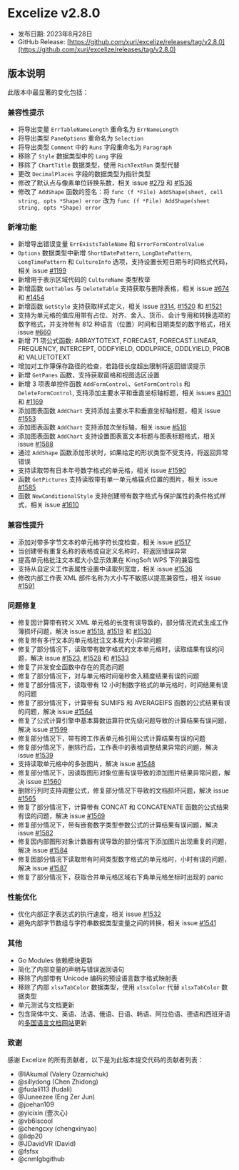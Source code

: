 # Excelize v2.8.0

* 发布日期: 2023年8月28日
* GitHub Release: [https://github.com/xuri/excelize/releases/tag/v2.8.0](https://github.com/xuri/excelize/releases/tag/v2.8.0)

## 版本说明

此版本中最显著的变化包括：

### 兼容性提示

* 将导出变量 `ErrTableNameLength` 重命名为 `ErrNameLength`
* 将导出类型 `PaneOptions` 重命名为 `Selection`
* 将导出类型 `Comment` 中的 `Runs` 字段重命名为 `Paragraph`
* 移除了 `Style` 数据类型中的 `Lang` 字段
* 移除了 `ChartTitle` 数据类型，使用 `RichTextRun` 类型代替
* 更改 `DecimalPlaces` 字段的数据类型为指针类型
* 修改了默认点与像素单位转换系数，相关 issue [#279](https://github.com/xuri/excelize/issues/279) 和 [#1536](https://github.com/xuri/excelize/issues/1536)
* 修改了 `AddShape` 函数的签名：将 `func (f *File) AddShape(sheet, cell string, opts *Shape) error` 改为 `func (f *File) AddShape(sheet string, opts *Shape) error`

### 新增功能

* 新增导出错误变量 `ErrExistsTableName` 和 `ErrorFormControlValue`
* `Options` 数据类型中新增 `ShortDatePattern`, `LongDatePattern`, `LongTimePattern` 和 `CultureInfo` 选项，支持设置长短日期与时间格式代码，相关 issue [#1199](https://github.com/xuri/excelize/issues/1199)
* 新增用于表示区域代码的 `CultureName` 类型枚举
* 新增函数 `GetTables` 与 `DeleteTable` 支持获取与删除表格，相关 issue [#674](https://github.com/xuri/excelize/issues/674) 和 [#1454](https://github.com/xuri/excelize/issues/1454)
* 新增函数 `GetStyle` 支持获取样式定义，相关 issue [#314](https://github.com/xuri/excelize/issues/314), [#1520](https://github.com/xuri/excelize/issues/1520) 和 [#1521](https://github.com/xuri/excelize/issues/1521)
* 支持为单元格的值应用带有占位、对齐、舍入、货币、会计专用和转换选项的数字格式，并支持带有 812 种语言（位置）时间和日期类型的数字格式，相关 issue [#660](https://github.com/xuri/excelize/issues/660)
* 新增 71 项公式函数: ARRAYTOTEXT, FORECAST, FORECAST.LINEAR, FREQUENCY, INTERCEPT, ODDFYIELD, ODDLPRICE, ODDLYIELD, PROB 和 VALUETOTEXT
* 增加对工作簿保存路径的检查，若路径长度超出限制将返回错误提示
* 新增 `GetPanes` 函数，支持获取窗格和视图选区设置
* 新增 3 项表单控件函数 `AddFormControl`、`GetFormControls` 和 `DeleteFormControl`, 支持添加主要水平和垂直坐标轴标题，相关 issues [#301](https://github.com/xuri/excelize/issues/301) 和 [#1169](https://github.com/xuri/excelize/issues/1169)
* 添加图表函数 `AddChart` 支持添加主要水平和垂直坐标轴标题，相关 issue [#1553](https://github.com/xuri/excelize/issues/1553)
* 添加图表函数 `AddChart` 支持添加次坐标轴，相关 issue [#518](https://github.com/xuri/excelize/issues/518)
* 添加图表函数 `AddChart` 支持设置图表富文本标题与图表标题格式，相关 issue [#1588](https://github.com/xuri/excelize/issues/1588)
* 通过 `AddShape` 函数添加形状时，如果给定的形状类型不受支持，将返回异常错误
* 支持读取带有日本年号数字格式的单元格，相关 issue [#1590](https://github.com/xuri/excelize/issues/1590)
* 函数 `GetPictures` 支持读取带有单一单元格锚点位置的图片，相关 issue [#1585](https://github.com/xuri/excelize/issues/1585)
* 函数 `NewConditionalStyle` 支持创建带有数字格式与保护属性的条件格式样式，相关 issue [#1610](https://github.com/xuri/excelize/issues/1610)

### 兼容性提升

* 添加对带多字节文本的单元格字符长度检查，相关 issue [#1517](https://github.com/xuri/excelize/issues/1517)
* 当创建带有重复名称的表格或自定义名称时，将返回错误异常
* 提高单元格批注文本框大小显示效果在 KingSoft WPS 下的兼容性
* 支持从自定义工作表属性设置中读取列宽度，相关 issue [#1536](https://github.com/xuri/excelize/issues/1536)
* 修改内部工作表 XML 部件名称为大小写不敏感以提高兼容性，相关 issue [#1591](https://github.com/xuri/excelize/issues/1591)

### 问题修复

* 修复因计算带有转义 XML 单元格的长度有误导致的，部分情况流式生成工作簿损坏问题，解决 issue [#1518](https://github.com/xuri/excelize/issues/1518), [#1519](https://github.com/xuri/excelize/issues/1519) 和 [#1530](https://github.com/xuri/excelize/issues/1530)
* 修复带有多行文本的单元格批注文本框大小异常问题
* 修复了部分情况下，读取带有数字格式的文本单元格时，读取结果有误的问题，解决 issue [#1523](https://github.com/xuri/excelize/issues/1523), [#1528](https://github.com/xuri/excelize/issues/1528) 和 [#1533](https://github.com/xuri/excelize/issues/1533)
* 修复了并发安全函数中存在的竞态问题
* 修复了部分情况下，对与单元格时间毫秒舍入精度结果有误的问题
* 修复了部分情况下，读取带有 12 小时制数字格式的单元格时，时间结果有误的问题
* 修复了部分情况下，计算带有 SUMIFS 和 AVERAGEIFS 函数的公式结果有误的问题，解决 issue [#1564](https://github.com/xuri/excelize/issues/1564)
* 修复了公式计算引擎中基本算数运算符优先级问题导致的计算结果有误问题，解决 issue [#1599](https://github.com/xuri/excelize/issues/1599)
* 修复部分情况下，带有跨工作表单元格引用公式计算结果有误的问题
* 修复部分情况下，删除行后，工作表中的表格调整结果异常的问题，解决 issue [#1539](https://github.com/xuri/excelize/issues/1539)
* 支持读取单元格中的多张图片，解决 issue [#1548](https://github.com/xuri/excelize/issues/1548)
* 修复部分情况下，因读取图形对象位置有误导致的添加图片结果异常问题，解决 issue [#1560](https://github.com/xuri/excelize/issues/1560)
* 删除行列时支持调整公式，修复部分情况下导致的文档损坏问题，解决 issue [#1565](https://github.com/xuri/excelize/issues/1565)
* 修复了部分情况下，计算带有 CONCAT 和 CONCATENATE 函数的公式结果有误的问题，解决 issue [#1569](https://github.com/xuri/excelize/issues/1569)
* 修复部分情况下，带有嵌套数字类型参数公式的计算结果有误问题，解决 issue [#1582](https://github.com/xuri/excelize/issues/1582)
* 修复因内部图形对象计数器有误导致的部分情况下添加图片出现重复的问题，解决 issue [#1584](https://github.com/xuri/excelize/issues/1584)
* 修复因部分情况下读取带有时间类型数字格式的单元格时，小时有误的问题，解决 issue [#1587](https://github.com/xuri/excelize/issues/1587)
* 修复了部分情况下，获取合并单元格区域右下角单元格坐标时出现的 panic

### 性能优化

* 优化内部正字表达式的执行速度，相关 issue [#1532](https://github.com/xuri/excelize/issues/1532)
* 避免内部字节数组与字符串数据类型变量之间的转换，相关 issue [#1541](https://github.com/xuri/excelize/issues/1541)

### 其他

* Go Modules 依赖模块更新
* 简化了内部变量的声明与错误返回语句
* 移除了内部带有 Unicode 编码的预设语言数字格式映射表
* 移除了内部 `xlsxTabColor` 数据类型，使用 `xlsxColor` 代替 `xlsxTabColor` 数据类型
* 单元测试与文档更新
* 包含简体中文、英语、法语、俄语、日语、韩语、阿拉伯语、德语和西班牙语的[多国语言文档网站](https://xuri.me/excelize)更新

### 致谢

感谢 Excelize 的所有贡献者，以下是为此版本提交代码的贡献者列表：

* @IAkumaI (Valery Ozarnichuk)
* @sillydong (Chen Zhidong)
* @fudali113 (fudali)
* @Juneezee (Eng Zer Jun)
* @joehan109
* @yicixin (壹次心)
* @vb6iscool
* @chengcxy (chengxinyao)
* @lidp20
* @JDavidVR (David)
* @fsfsx
* @cnmlgbgithub
